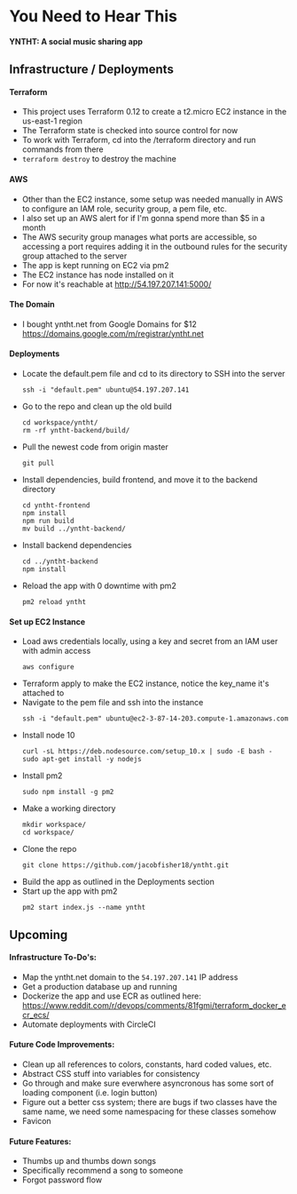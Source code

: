 # You Need to Hear This
#### YNTHT: A social music sharing app

## Infrastructure / Deployments

#### Terraform
- This project uses Terraform 0.12 to create a t2.micro EC2 instance in the us-east-1 region
- The Terraform state is checked into source control for now
- To work with Terraform, cd into the /terraform directory and run commands from there
- `terraform destroy` to destroy the machine

#### AWS
- Other than the EC2 instance, some setup was needed manually in AWS to configure an IAM role, security group, a pem file, etc.
- I also set up an AWS alert for if I'm gonna spend more than $5 in a month
- The AWS security group manages what ports are accessible, so accessing a port requires adding it in the outbound rules for the security group attached to the server
- The app is kept running on EC2 via pm2
- The EC2 instance has node installed on it
- For now it's reachable at http://54.197.207.141:5000/

#### The Domain
- I bought yntht.net from Google Domains for $12 https://domains.google.com/m/registrar/yntht.net

#### Deployments
- Locate the default.pem file and cd to its directory to SSH into the server
  ```
  ssh -i "default.pem" ubuntu@54.197.207.141
  ```
- Go to the repo and clean up the old build
  ```
  cd workspace/yntht/
  rm -rf yntht-backend/build/
  ```
- Pull the newest code from origin master
  ```
  git pull
  ```
- Install dependencies, build frontend, and move it to the backend directory
  ```
  cd yntht-frontend
  npm install
  npm run build
  mv build ../yntht-backend/
  ```
- Install backend dependencies
  ```
  cd ../yntht-backend
  npm install
  ```
- Reload the app with 0 downtime with pm2
  ```
  pm2 reload yntht
  ```

#### Set up EC2 Instance
- Load aws credentials locally, using a key and secret from an IAM user with admin access
  ```
  aws configure
  ```
- Terraform apply to make the EC2 instance, notice the key_name it's attached to
- Navigate to the pem file and ssh into the instance
  ```
  ssh -i "default.pem" ubuntu@ec2-3-87-14-203.compute-1.amazonaws.com
  ```
- Install node 10
  ```
  curl -sL https://deb.nodesource.com/setup_10.x | sudo -E bash -
  sudo apt-get install -y nodejs
  ```
- Install pm2
  ```
  sudo npm install -g pm2
  ```
- Make a working directory
  ```
  mkdir workspace/
  cd workspace/
  ```
- Clone the repo
  ```
  git clone https://github.com/jacobfisher18/yntht.git
  ```
- Build the app as outlined in the Deployments section
- Start up the app with pm2
  ```
  pm2 start index.js --name yntht
  ```

## Upcoming

#### Infrastructure To-Do's:
- Map the yntht.net domain to the `54.197.207.141` IP address
- Get a production database up and running
- Dockerize the app and use ECR as outlined here: https://www.reddit.com/r/devops/comments/81fgmi/terraform_docker_ecr_ecs/
- Automate deployments with CircleCI

#### Future Code Improvements:
- Clean up all references to colors, constants, hard coded values, etc.
- Abstract CSS stuff into variables for consistency
- Go through and make sure everwhere asyncronous has some sort of loading component (i.e. login button)
- Figure out a better css system; there are bugs if two classes have the same name, we need some namespacing for these classes somehow
- Favicon

#### Future Features:
- Thumbs up and thumbs down songs
- Specifically recommend a song to someone
- Forgot password flow
